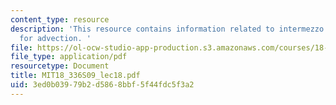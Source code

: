 ```yaml
---
content_type: resource
description: 'This resource contains information related to intermezzo: boundary conditions
  for advection. '
file: https://ol-ocw-studio-app-production.s3.amazonaws.com/courses/18-336-numerical-methods-for-partial-differential-equations-spring-2009/3ed0b03979b2d5868bbf5f44fdc5f3a2_MIT18_336S09_lec18.pdf
file_type: application/pdf
resourcetype: Document
title: MIT18_336S09_lec18.pdf
uid: 3ed0b039-79b2-d586-8bbf-5f44fdc5f3a2
---
```

